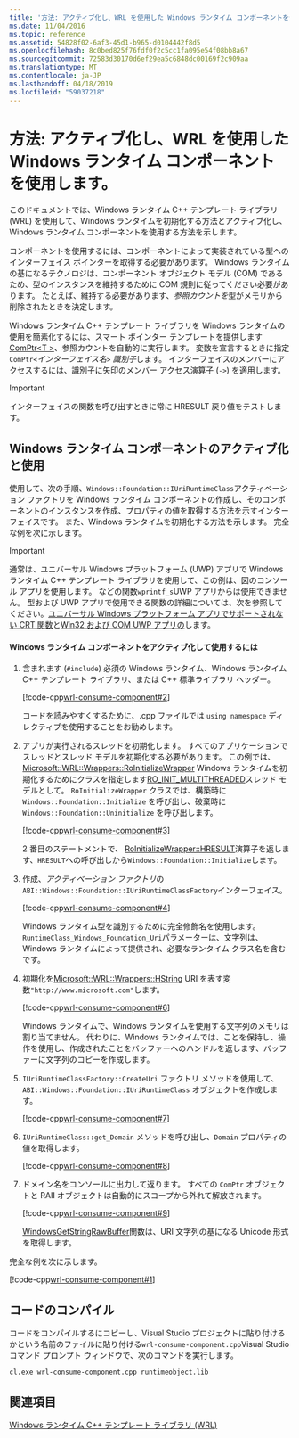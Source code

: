 ```yaml
---
title: '方法: アクティブ化し、WRL を使用した Windows ランタイム コンポーネントを使用します。'
ms.date: 11/04/2016
ms.topic: reference
ms.assetid: 54828f02-6af3-45d1-b965-d0104442f8d5
ms.openlocfilehash: 8c0bed825f76fdf0f2c5cc1fa095e54f08bb8a67
ms.sourcegitcommit: 72583d30170d6ef29ea5c6848dc00169f2c909aa
ms.translationtype: MT
ms.contentlocale: ja-JP
ms.lasthandoff: 04/18/2019
ms.locfileid: "59037218"
---
```

# <a name="how-to-activate-and-use-a-windows-runtime-component-using-wrl"></a>方法: アクティブ化し、WRL を使用した Windows ランタイム コンポーネントを使用します。

このドキュメントでは、Windows ランタイム C++ テンプレート ライブラリ (WRL) を使用して、Windows ランタイムを初期化する方法とアクティブ化し、Windows ランタイム コンポーネントを使用する方法を示します。

コンポーネントを使用するには、コンポーネントによって実装されている型へのインターフェイス ポインターを取得する必要があります。 Windows ランタイムの基になるテクノロジは、コンポーネント オブジェクト モデル (COM) であるため、型のインスタンスを維持するために COM 規則に従ってください必要があります。 たとえば、維持する必要があります、*参照カウントを*型がメモリから削除されたときを決定します。

Windows ランタイム C++ テンプレート ライブラリを Windows ランタイムの使用を簡素化するには、スマート ポインター テンプレートを提供します[ComPtr\<T >](comptr-class.md)、参照カウントを自動的に実行します。 変数を宣言するときに指定`ComPtr<`*インターフェイス名*`>` *識別子*します。 インターフェイスのメンバーにアクセスするには、識別子に矢印のメンバー アクセス演算子 (`->`) を適用します。

> [!IMPORTANT]
> インターフェイスの関数を呼び出すときに常に HRESULT 戻り値をテストします。

## <a name="activating-and-using-a-windows-runtime-component"></a>Windows ランタイム コンポーネントのアクティブ化と使用

使用して、次の手順、`Windows::Foundation::IUriRuntimeClass`アクティベーション ファクトリを Windows ランタイム コンポーネントの作成し、そのコンポーネントのインスタンスを作成、プロパティの値を取得する方法を示すインターフェイスです。 また、Windows ランタイムを初期化する方法を示します。 完全な例を次に示します。

> [!IMPORTANT]
> 通常は、ユニバーサル Windows プラットフォーム (UWP) アプリで Windows ランタイム C++ テンプレート ライブラリを使用して、この例は、図のコンソール アプリを使用します。 などの関数`wprintf_s`UWP アプリからは使用できません。 型および UWP アプリで使用できる関数の詳細については、次を参照してください。[ユニバーサル Windows プラットフォーム アプリでサポートされない CRT 関数](../../cppcx/crt-functions-not-supported-in-universal-windows-platform-apps.md)と[Win32 および COM UWP アプリの](/uwp/win32-and-com/win32-and-com-for-uwp-apps)します。

#### <a name="to-activate-and-use-a-windows-runtime-component"></a>Windows ランタイム コンポーネントをアクティブ化して使用するには

1. 含まれます (`#include`) 必須の Windows ランタイム、Windows ランタイム C++ テンプレート ライブラリ、または C++ 標準ライブラリ ヘッダー。

   [!code-cpp[wrl-consume-component#2](../codesnippet/CPP/how-to-activate-and-use-a-windows-runtime-component-using-wrl_1.cpp)]

   コードを読みやすくするために、.cpp ファイルでは `using namespace` ディレクティブを使用することをお勧めします。

2. アプリが実行されるスレッドを初期化します。 すべてのアプリケーションでスレッドとスレッド モデルを初期化する必要があります。 この例では、 [Microsoft::WRL::Wrappers::RoInitializeWrapper](roinitializewrapper-class.md) Windows ランタイムを初期化するためにクラスを指定します[RO_INIT_MULTITHREADED](/windows/desktop/api/roapi/ne-roapi-ro_init_type)スレッド モデルとして。 `RoInitializeWrapper` クラスでは、構築時に `Windows::Foundation::Initialize` を呼び出し、破棄時に `Windows::Foundation::Uninitialize` を呼び出します。

   [!code-cpp[wrl-consume-component#3](../codesnippet/CPP/how-to-activate-and-use-a-windows-runtime-component-using-wrl_2.cpp)]

   2 番目のステートメントで、 [RoInitializeWrapper::HRESULT](roinitializewrapper-class.md#hresult)演算子を返します、`HRESULT`への呼び出しから`Windows::Foundation::Initialize`します。

3. 作成、*アクティベーション ファクトリ*の`ABI::Windows::Foundation::IUriRuntimeClassFactory`インターフェイス。

   [!code-cpp[wrl-consume-component#4](../codesnippet/CPP/how-to-activate-and-use-a-windows-runtime-component-using-wrl_3.cpp)]

   Windows ランタイム型を識別するために完全修飾名を使用します。 `RuntimeClass_Windows_Foundation_Uri`パラメーターは、文字列は、Windows ランタイムによって提供され、必要なランタイム クラス名を含むです。

4. 初期化を[Microsoft::WRL::Wrappers::HString](hstring-class.md) URI を表す変数`"http://www.microsoft.com"`します。

   [!code-cpp[wrl-consume-component#6](../codesnippet/CPP/how-to-activate-and-use-a-windows-runtime-component-using-wrl_4.cpp)]

   Windows ランタイムで、Windows ランタイムを使用する文字列のメモリは割り当てません。 代わりに、Windows ランタイムでは、ことを保持し、操作を使用し、作成されたことをバッファーへのハンドルを返します、バッファーに文字列のコピーを作成します。

5. `IUriRuntimeClassFactory::CreateUri` ファクトリ メソッドを使用して、`ABI::Windows::Foundation::IUriRuntimeClass` オブジェクトを作成します。

   [!code-cpp[wrl-consume-component#7](../codesnippet/CPP/how-to-activate-and-use-a-windows-runtime-component-using-wrl_5.cpp)]

6. `IUriRuntimeClass::get_Domain` メソッドを呼び出し、`Domain` プロパティの値を取得します。

   [!code-cpp[wrl-consume-component#8](../codesnippet/CPP/how-to-activate-and-use-a-windows-runtime-component-using-wrl_6.cpp)]

7. ドメイン名をコンソールに出力して返ります。 すべての `ComPtr` オブジェクトと RAII オブジェクトは自動的にスコープから外れて解放されます。

   [!code-cpp[wrl-consume-component#9](../codesnippet/CPP/how-to-activate-and-use-a-windows-runtime-component-using-wrl_7.cpp)]

   [WindowsGetStringRawBuffer](/windows/desktop/api/winstring/nf-winstring-windowsgetstringrawbuffer)関数は、URI 文字列の基になる Unicode 形式を取得します。

完全な例を次に示します。

[!code-cpp[wrl-consume-component#1](../codesnippet/CPP/how-to-activate-and-use-a-windows-runtime-component-using-wrl_8.cpp)]

## <a name="compiling-the-code"></a>コードのコンパイル

コードをコンパイルするにコピーし、Visual Studio プロジェクトに貼り付けるかという名前のファイルに貼り付ける`wrl-consume-component.cpp`Visual Studio コマンド プロンプト ウィンドウで、次のコマンドを実行します。

`cl.exe wrl-consume-component.cpp runtimeobject.lib`

## <a name="see-also"></a>関連項目

[Windows ランタイム C++ テンプレート ライブラリ (WRL)](windows-runtime-cpp-template-library-wrl.md)
